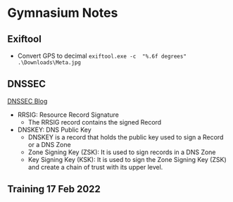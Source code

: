# Gymnasium Notes

## Exiftool

* Convert GPS to decimal
`exiftool.exe -c  "%.6f degrees" .\Downloads\Meta.jpg`  

## DNSSEC

[DNSSEC Blog](https://medium.com/@Nilabh/an-introduction-to-dnssec-96e53a469528)  

* RRSIG: Resource Record Signature
  * The RRSIG record contains the signed Record
* DNSKEY: DNS Public Key
  * DNSKEY is a record that holds the public key used to sign a Record or a DNS Zone
  * Zone Signing Key (ZSK): It is used to sign records in a DNS Zone
  * Key Signing Key (KSK): It is used to sign the Zone Signing Key (ZSK) and create a chain of trust with its upper level.  
  
## Training 17 Feb 2022

